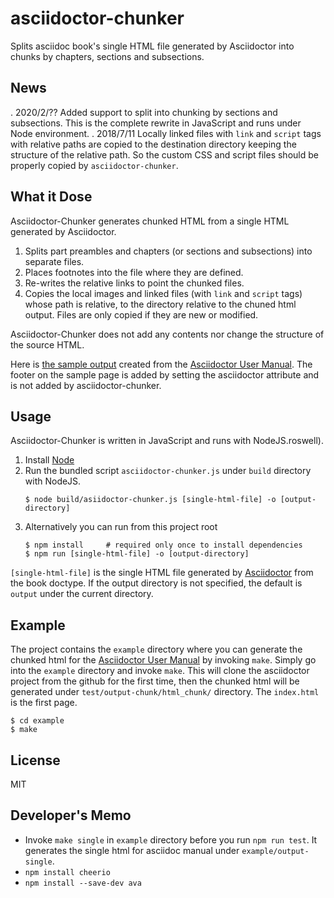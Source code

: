 # asciidoctor-chunker

Splits asciidoc book's single HTML file generated by Asciidoctor into chunks by chapters, sections and subsections.

## News

. 2020/2/??  Added support to split into chunking by sections and subsections. This is the complete rewrite in JavaScript and runs under Node environment.
. 2018/7/11  Locally linked files with `link` and `script` tags with relative paths are copied to the destination directory keeping the structure of the relative path.  So the custom CSS and script files should be properly copied by `asciidoctor-chunker`.

## What it Dose

Asciidoctor-Chunker generates chunked HTML from a single HTML generated by Asciidoctor.

1. Splits part preambles and chapters (or sections and subsections) into separate files.
1. Places footnotes into the file where they are defined.
1. Re-writes the relative links to point the chunked files.
1. Copies the local images and linked files (with `link` and `script` tags) whose path is relative, to the directory relative to the chuned html output.  Files are only copied if they are new or modified.

Asciidoctor-Chunker does not add any contents nor change the structure of the source HTML.

Here is [the sample output](http://www.seinan-gu.ac.jp/~shito/asciidoctor/html_chunk/index.html) created from the [Asciidoctor User Manual](https://asciidoctor.org/docs/user-manual/).  The footer on the sample page is added by setting the asciidoctor attribute and is not added by asciidoctor-chunker.


## Usage

Asciidoctor-Chunker is written in JavaScript and runs with NodeJS.roswell).

1. Install [Node](https://nodejs.org/)
1. Run the bundled script `asciidoctor-chunker.js` under `build` directory with NodeJS.
    ```
    $ node build/asiidoctor-chunker.js [single-html-file] -o [output-directory]
    ```
1. Alternatively you can run from this project root
    ```
    $ npm install     # required only once to install dependencies
    $ npm run [single-html-file] -o [output-directory]
    ```
`[single-html-file]` is the single HTML file generated by [Asciidoctor](https://asciidoctor.org) from the book doctype.  If the output directory is not specified, the default is `output` under the current directory.


## Example

The project contains the `example` directory where you can generate the chunked html for the [Asciidoctor User Manual](https://asciidoctor.org/docs/user-manual/) by invoking `make`.  Simply go into the `example` directory and invoke `make`.  This will clone the asciidoctor project from the github for the first time, then the chunked html will be generated under `test/output-chunk/html_chunk/` directory.  The `index.html` is the first page.

```
$ cd example
$ make
```

## License

MIT

## Developer's Memo

- Invoke `make single` in `example` directory before you run `npm run test`.  It generates the single html for asciidoc manual under `example/output-single`.
- `npm install cheerio`
- `npm install --save-dev ava`
